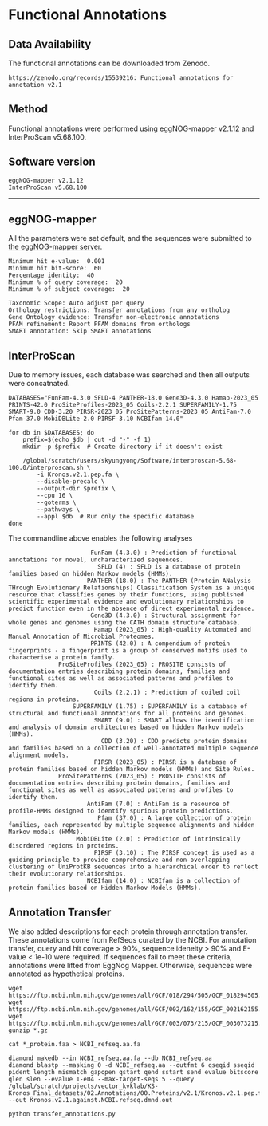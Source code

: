 # Functional Annotations

## Data Availability
The functional annotations can be downloaded from Zenodo. 
```
https://zenodo.org/records/15539216: Functional annotations for annotation v2.1
```

## Method

Functional annotations were performed using eggNOG-mapper v2.1.12 and InterProScan v5.68.100. 

## Software version
```
eggNOG-mapper v2.1.12
InterProScan v5.68.100
```
---


## eggNOG-mapper

All the parameters were set default, and the sequences were submitted to [the eggNOG-mapper server](http://eggnog-mapper.embl.de/).
```
Minimum hit e-value:  0.001
Minimum hit bit-score:  60
Percentage identity:  40
Minimum % of query coverage:  20
Minimum % of subject coverage:  20

Taxonomic Scope: Auto adjust per query
Orthology restrictions: Transfer annotations from any ortholog
Gene Ontology evidence: Transfer non-electronic annotations
PFAM refinement: Report PFAM domains from orthologs
SMART annotation: Skip SMART annotations
```


## InterProScan

Due to memory issues, each database was searched and then all outputs were concatnated. 
```
DATABASES="FunFam-4.3.0 SFLD-4 PANTHER-18.0 Gene3D-4.3.0 Hamap-2023_05 PRINTS-42.0 ProSiteProfiles-2023_05 Coils-2.2.1 SUPERFAMILY-1.75 SMART-9.0 CDD-3.20 PIRSR-2023_05 ProSitePatterns-2023_05 AntiFam-7.0 Pfam-37.0 MobiDBLite-2.0 PIRSF-3.10 NCBIfam-14.0"

for db in $DATABASES; do
    prefix=$(echo $db | cut -d "-" -f 1)
    mkdir -p $prefix  # Create directory if it doesn't exist

    /global/scratch/users/skyungyong/Software/interproscan-5.68-100.0/interproscan.sh \
        -i Kronos.v2.1.pep.fa \
        --disable-precalc \
        --output-dir $prefix \
        --cpu 16 \
        --goterms \
        --pathways \
        --appl $db  # Run only the specific database
done
```

The commandline above enables the following analyses
```
                       FunFam (4.3.0) : Prediction of functional annotations for novel, uncharacterized sequences.
                         SFLD (4) : SFLD is a database of protein families based on hidden Markov models (HMMs).
                      PANTHER (18.0) : The PANTHER (Protein ANalysis THrough Evolutionary Relationships) Classification System is a unique resource that classifies genes by their functions, using published scientific experimental evidence and evolutionary relationships to predict function even in the absence of direct experimental evidence.
                       Gene3D (4.3.0) : Structural assignment for whole genes and genomes using the CATH domain structure database.
                        Hamap (2023_05) : High-quality Automated and Manual Annotation of Microbial Proteomes.
                       PRINTS (42.0) : A compendium of protein fingerprints - a fingerprint is a group of conserved motifs used to characterise a protein family.
              ProSiteProfiles (2023_05) : PROSITE consists of documentation entries describing protein domains, families and functional sites as well as associated patterns and profiles to identify them.
                        Coils (2.2.1) : Prediction of coiled coil regions in proteins.
                  SUPERFAMILY (1.75) : SUPERFAMILY is a database of structural and functional annotations for all proteins and genomes.
                        SMART (9.0) : SMART allows the identification and analysis of domain architectures based on hidden Markov models (HMMs).
                          CDD (3.20) : CDD predicts protein domains and families based on a collection of well-annotated multiple sequence alignment models.
                        PIRSR (2023_05) : PIRSR is a database of protein families based on hidden Markov models (HMMs) and Site Rules.
              ProSitePatterns (2023_05) : PROSITE consists of documentation entries describing protein domains, families and functional sites as well as associated patterns and profiles to identify them.
                      AntiFam (7.0) : AntiFam is a resource of profile-HMMs designed to identify spurious protein predictions.
                         Pfam (37.0) : A large collection of protein families, each represented by multiple sequence alignments and hidden Markov models (HMMs).
                   MobiDBLite (2.0) : Prediction of intrinsically disordered regions in proteins.
                        PIRSF (3.10) : The PIRSF concept is used as a guiding principle to provide comprehensive and non-overlapping clustering of UniProtKB sequences into a hierarchical order to reflect their evolutionary relationships.
                      NCBIfam (14.0) : NCBIfam is a collection of protein families based on Hidden Markov Models (HMMs).
```


## Annotation Transfer
We also added descriptions for each protein through annotation transfer. These annotations come from RefSeqs curated by the NCBI. For annotation transfer, query and hit coverage > 90%, sequence ideneity > 90% and E-value < 1e-10 were required. If sequences fail to meet these criteria, annotations were lifted from EggNog Mapper. Otherwise, sequences were annotated as hypothetical proteins. 

```
wget https://ftp.ncbi.nlm.nih.gov/genomes/all/GCF/018/294/505/GCF_018294505.1_IWGSC_CS_RefSeq_v2.1/GCF_018294505.1_IWGSC_CS_RefSeq_v2.1_protein.faa.gz
wget https://ftp.ncbi.nlm.nih.gov/genomes/all/GCF/002/162/155/GCF_002162155.2_WEW_v2.1/GCF_002162155.2_WEW_v2.1_protein.faa.gz
wget https://ftp.ncbi.nlm.nih.gov/genomes/all/GCF/003/073/215/GCF_003073215.2_Tu2.1/GCF_003073215.2_Tu2.1_protein.faa.gz
gunzip *.gz 

cat *_protein.faa > NCBI_refseq.aa.fa 

diamond makedb --in NCBI_refseq.aa.fa --db NCBI_refseq.aa
diamond blastp --masking 0 -d NCBI_refseq.aa --outfmt 6 qseqid sseqid pident length mismatch gapopen qstart qend sstart send evalue bitscore qlen slen --evalue 1-e04 --max-target-seqs 5 --query /global/scratch/projects/vector_kvklab/KS-Kronos_Final_datasets/02.Annotations/00.Proteins/v2.1/Kronos.v2.1.pep.fa --out Kronos.v2.1.against.NCBI.refseq.dmnd.out

python transfer_annotations.py
```
